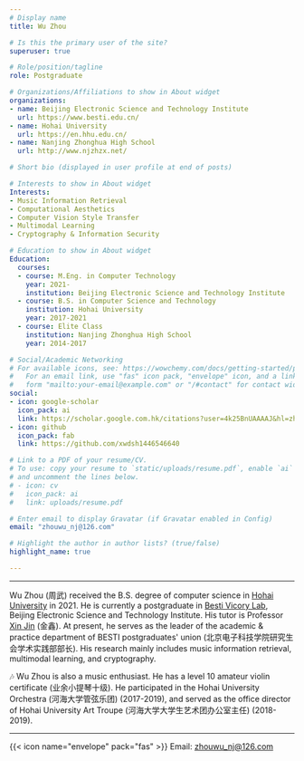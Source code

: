 ```yaml
---
# Display name
title: Wu Zhou

# Is this the primary user of the site?
superuser: true

# Role/position/tagline
role: Postgraduate

# Organizations/Affiliations to show in About widget
organizations:
- name: Beijing Electronic Science and Technology Institute
  url: https://www.besti.edu.cn/
- name: Hohai University
  url: https://en.hhu.edu.cn/
- name: Nanjing Zhonghua High School
  url: http://www.njzhzx.net/

# Short bio (displayed in user profile at end of posts)

# Interests to show in About widget
Interests:
- Music Information Retrieval
- Computational Aesthetics
- Computer Vision Style Transfer
- Multimodal Learning
- Cryptography & Information Security

# Education to show in About widget
Education:
  courses:
  - course: M.Eng. in Computer Technology
    year: 2021-
    institution: Beijing Electronic Science and Technology Institute
  - course: B.S. in Computer Science and Technology
    institution: Hohai University
    year: 2017-2021
  - course: Elite Class
    institution: Nanjing Zhonghua High School
    year: 2014-2017

# Social/Academic Networking
# For available icons, see: https://wowchemy.com/docs/getting-started/page-builder/#icons
#   For an email link, use "fas" icon pack, "envelope" icon, and a link in the
#   form "mailto:your-email@example.com" or "/#contact" for contact widget.
social:
- icon: google-scholar 
  icon_pack: ai
  link: https://scholar.google.com.hk/citations?user=4k25BnUAAAAJ&hl=zh-CN
- icon: github
  icon_pack: fab
  link: https://github.com/xwdsh1446546640

# Link to a PDF of your resume/CV.
# To use: copy your resume to `static/uploads/resume.pdf`, enable `ai` icons in `params.toml`, 
# and uncomment the lines below.
# - icon: cv
#   icon_pack: ai
#   link: uploads/resume.pdf

# Enter email to display Gravatar (if Gravatar enabled in Config)
email: "zhouwu_nj@126.com"

# Highlight the author in author lists? (true/false)
highlight_name: true

---
```


---

Wu Zhou (周武) received the B.S. degree of computer science in [Hohai University](https://en.hhu.edu.cn/) in 2021. 
He is currently a postgraduate in [Besti Vicory Lab](https://www.victory-lab.net/), Beijing Electronic Science and Technology Institute. His tutor is Professor [Xin Jin](https://jinxin.me/) (金鑫). At present, he serves as the leader of the academic & practice department of BESTI postgraduates' union (北京电子科技学院研究生会学术实践部部长). His research mainly includes music information retrieval, multimodal learning, and cryptography. 

🎶 Wu Zhou is also a music enthusiast. He has a level 10 amateur violin certificate (业余小提琴十级). He participated in the Hohai University Orchestra (河海大学管弦乐团) (2017-2019), and served as the office director of Hohai University Art Troupe (河海大学大学生艺术团办公室主任) (2018-2019).


---


{{< icon name="envelope" pack="fas" >}} Email: zhouwu_nj@126.com

